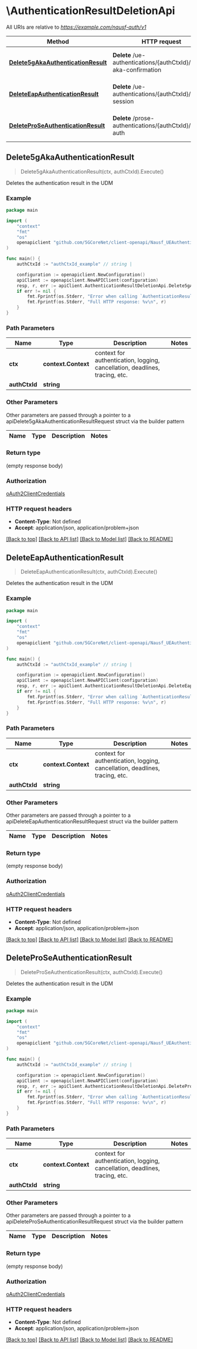 # \AuthenticationResultDeletionApi

All URIs are relative to *https://example.com/nausf-auth/v1*

Method | HTTP request | Description
------------- | ------------- | -------------
[**Delete5gAkaAuthenticationResult**](AuthenticationResultDeletionApi.md#Delete5gAkaAuthenticationResult) | **Delete** /ue-authentications/{authCtxId}/5g-aka-confirmation | Deletes the authentication result in the UDM
[**DeleteEapAuthenticationResult**](AuthenticationResultDeletionApi.md#DeleteEapAuthenticationResult) | **Delete** /ue-authentications/{authCtxId}/eap-session | Deletes the authentication result in the UDM
[**DeleteProSeAuthenticationResult**](AuthenticationResultDeletionApi.md#DeleteProSeAuthenticationResult) | **Delete** /prose-authentications/{authCtxId}/prose-auth | Deletes the authentication result in the UDM



## Delete5gAkaAuthenticationResult

> Delete5gAkaAuthenticationResult(ctx, authCtxId).Execute()

Deletes the authentication result in the UDM

### Example

```go
package main

import (
    "context"
    "fmt"
    "os"
    openapiclient "github.com/5GCoreNet/client-openapi/Nausf_UEAuthentication"
)

func main() {
    authCtxId := "authCtxId_example" // string | 

    configuration := openapiclient.NewConfiguration()
    apiClient := openapiclient.NewAPIClient(configuration)
    resp, r, err := apiClient.AuthenticationResultDeletionApi.Delete5gAkaAuthenticationResult(context.Background(), authCtxId).Execute()
    if err != nil {
        fmt.Fprintf(os.Stderr, "Error when calling `AuthenticationResultDeletionApi.Delete5gAkaAuthenticationResult``: %v\n", err)
        fmt.Fprintf(os.Stderr, "Full HTTP response: %v\n", r)
    }
}
```

### Path Parameters


Name | Type | Description  | Notes
------------- | ------------- | ------------- | -------------
**ctx** | **context.Context** | context for authentication, logging, cancellation, deadlines, tracing, etc.
**authCtxId** | **string** |  | 

### Other Parameters

Other parameters are passed through a pointer to a apiDelete5gAkaAuthenticationResultRequest struct via the builder pattern


Name | Type | Description  | Notes
------------- | ------------- | ------------- | -------------


### Return type

 (empty response body)

### Authorization

[oAuth2ClientCredentials](../README.md#oAuth2ClientCredentials)

### HTTP request headers

- **Content-Type**: Not defined
- **Accept**: application/json, application/problem+json

[[Back to top]](#) [[Back to API list]](../README.md#documentation-for-api-endpoints)
[[Back to Model list]](../README.md#documentation-for-models)
[[Back to README]](../README.md)


## DeleteEapAuthenticationResult

> DeleteEapAuthenticationResult(ctx, authCtxId).Execute()

Deletes the authentication result in the UDM

### Example

```go
package main

import (
    "context"
    "fmt"
    "os"
    openapiclient "github.com/5GCoreNet/client-openapi/Nausf_UEAuthentication"
)

func main() {
    authCtxId := "authCtxId_example" // string | 

    configuration := openapiclient.NewConfiguration()
    apiClient := openapiclient.NewAPIClient(configuration)
    resp, r, err := apiClient.AuthenticationResultDeletionApi.DeleteEapAuthenticationResult(context.Background(), authCtxId).Execute()
    if err != nil {
        fmt.Fprintf(os.Stderr, "Error when calling `AuthenticationResultDeletionApi.DeleteEapAuthenticationResult``: %v\n", err)
        fmt.Fprintf(os.Stderr, "Full HTTP response: %v\n", r)
    }
}
```

### Path Parameters


Name | Type | Description  | Notes
------------- | ------------- | ------------- | -------------
**ctx** | **context.Context** | context for authentication, logging, cancellation, deadlines, tracing, etc.
**authCtxId** | **string** |  | 

### Other Parameters

Other parameters are passed through a pointer to a apiDeleteEapAuthenticationResultRequest struct via the builder pattern


Name | Type | Description  | Notes
------------- | ------------- | ------------- | -------------


### Return type

 (empty response body)

### Authorization

[oAuth2ClientCredentials](../README.md#oAuth2ClientCredentials)

### HTTP request headers

- **Content-Type**: Not defined
- **Accept**: application/json, application/problem+json

[[Back to top]](#) [[Back to API list]](../README.md#documentation-for-api-endpoints)
[[Back to Model list]](../README.md#documentation-for-models)
[[Back to README]](../README.md)


## DeleteProSeAuthenticationResult

> DeleteProSeAuthenticationResult(ctx, authCtxId).Execute()

Deletes the authentication result in the UDM

### Example

```go
package main

import (
    "context"
    "fmt"
    "os"
    openapiclient "github.com/5GCoreNet/client-openapi/Nausf_UEAuthentication"
)

func main() {
    authCtxId := "authCtxId_example" // string | 

    configuration := openapiclient.NewConfiguration()
    apiClient := openapiclient.NewAPIClient(configuration)
    resp, r, err := apiClient.AuthenticationResultDeletionApi.DeleteProSeAuthenticationResult(context.Background(), authCtxId).Execute()
    if err != nil {
        fmt.Fprintf(os.Stderr, "Error when calling `AuthenticationResultDeletionApi.DeleteProSeAuthenticationResult``: %v\n", err)
        fmt.Fprintf(os.Stderr, "Full HTTP response: %v\n", r)
    }
}
```

### Path Parameters


Name | Type | Description  | Notes
------------- | ------------- | ------------- | -------------
**ctx** | **context.Context** | context for authentication, logging, cancellation, deadlines, tracing, etc.
**authCtxId** | **string** |  | 

### Other Parameters

Other parameters are passed through a pointer to a apiDeleteProSeAuthenticationResultRequest struct via the builder pattern


Name | Type | Description  | Notes
------------- | ------------- | ------------- | -------------


### Return type

 (empty response body)

### Authorization

[oAuth2ClientCredentials](../README.md#oAuth2ClientCredentials)

### HTTP request headers

- **Content-Type**: Not defined
- **Accept**: application/json, application/problem+json

[[Back to top]](#) [[Back to API list]](../README.md#documentation-for-api-endpoints)
[[Back to Model list]](../README.md#documentation-for-models)
[[Back to README]](../README.md)

